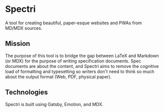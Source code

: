 # Spectri

A tool for creating beautiful, paper-esque websites and PWAs from MD/MDX
sources.

## Mission

The purpose of this tool is to bridge the gap between LaTeX and Markdown (or
MDX) for the purpose of writing specification documents. Spec documents are
about the content, and Spectri aims to remove the cognitive load of formatting
and typesetting so writers don't need to think so much about the output format
(Web, PDF, physical paper).

## Technologies

Spectri is built using Gatsby, Emotion, and MDX.
